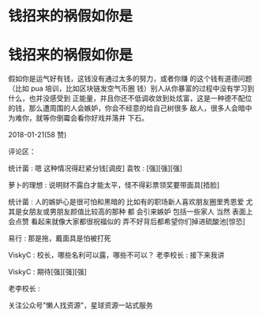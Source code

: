 # 钱招来的祸假如你是

# 钱招来的祸假如你是

假如你是运气好有钱，这钱没有通过太多的努力，或者你赚 的这个钱有道德问题（比如 pua 培训，比如区块链发空气币圈 钱）别人从你暴富的过程中没有学习到什么，也并没感受到 正能量，并且你还不低调收敛到处炫富，这是一种德不配位 的钱，那么遭周围的人会嫉妒，你会不经意的给自己树很多 敌人，很多人会暗中为难你，就等你倒霉会看你好戏并落井 下石。

2018-01-21(58 赞)

评论区：

统计菌 : 嗯 这种情况得赶紧分钱[调皮] 袁牧 : [强][强][强]

萝卜的理想 : 说明财不露白才能太平，怪不得彩票领奖要带面具[捂脸]

统计菌 : 人的嫉妒心是很可怕和黑暗的 比如有的职场新人喜欢朋友圈里秀恩爱 尤其是女朋友或男朋友颜值比较高的那种 都 会引来嫉妒 包括一些家人 当然 表面上会点赞 看起来就像大家都很祝福似的 弄不好背后都希望你们掉进硫酸池[惊恐]

易行 : 那是拖，戴面具是怕被打死

ViskyC : 校长，哪些名利可以露，哪些不可以？ 老李校长 : 接下来我讲

ViskyC : 期待[强][强][强]

老李校长 :

关注公众号"懒人找资源"，星球资源一站式服务